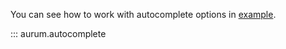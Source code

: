You can see how to work with autocomplete options in [example](<https://github.com/ShinshiDevs/aurum-hikari/tree/main/examples/autocomplete.py>).

::: aurum.autocomplete